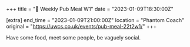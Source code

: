 +++
title = "🍔 Weekly Pub Meal W1"
date = "2023-01-09T18:30:00Z"

[extra]
end_time = "2023-01-09T21:00:00Z"
location = "Phantom Coach"
original = "https://uwcs.co.uk/events/pub-meal-22t2w1/"
+++

Have some food, meet some people, be vaguely social.
